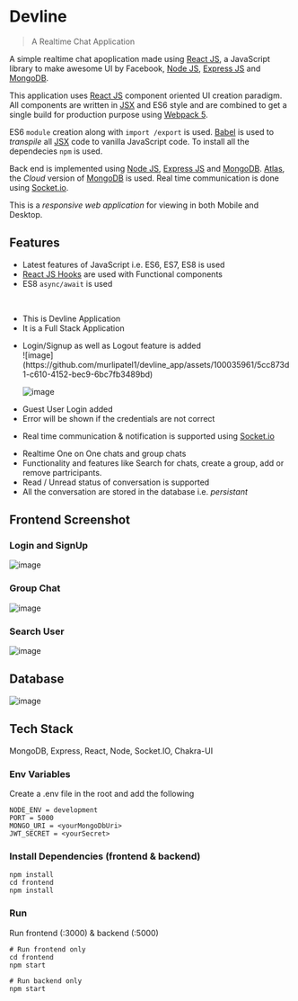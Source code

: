 # Devline

> A Realtime Chat Application

A simple realtime chat apoplication made using [React JS](https://reactjs.org/docs/getting-started.html), a JavaScript library to make awesome UI by Facebook, [Node JS](https://nodejs.org/en/docs), [Express JS](https://expressjs.com/en/api.html) and [MongoDB](https://docs.mongodb.com/).

This application uses [React JS](https://reactjs.org/docs/getting-started.html) component oriented UI creation paradigm. All components are written in [JSX](https://reactjs.org/docs/jsx-in-depth.html) and ES6 style and are
combined to get a single build for production purpose using [Webpack 5](https://webpack.js.org/concepts/).

ES6 `module` creation along with `import /export` is used. [Babel](https://babeljs.io/docs/en/babel-preset-react) is used to _transpile_ all [JSX](https://reactjs.org/docs/jsx-in-depth.html) code to vanilla JavaScript code. To install all the dependecies `npm` is used.

Back end is implemented using [Node JS](https://nodejs.org/en/docs), [Express JS](https://expressjs.com/en/api.html) and [MongoDB](https://docs.mongodb.com/). [Atlas](https://www.mongodb.com/cloud/atlas), the _Cloud_ version of [MongoDB](https://docs.mongodb.com/) is used. Real time communication is done using [Socket.io](https://www.npmjs.com/package/socket.io).

This is a _responsive web application_ for viewing in both Mobile and Desktop.


## Features

- Latest features of JavaScript i.e. ES6, ES7, ES8 is used
- [React JS Hooks](https://reactjs.org/docs/hooks-intro.html) are used with Functional components
- ES8 `async/await` is used

<br/>

<ul>
 <li> This is Devline Application </li>
 <li> It is a Full Stack Application </li>
</ul>


<ul>
 <li>Login/Signup as well as Logout feature is added </li>
 ![image](https://github.com/murlipatel1/devline_app/assets/100035961/5cc873d1-c610-4152-bec9-6bc7fb3489bd)

 ![image](https://github.com/murlipatel1/devline_app/assets/100035961/db148abd-4fec-488c-b92b-0ab615e3d45c)

 <li>Guest User Login added</li>
 
 <li>Error will be shown if the credentials are not correct</li>
</ul>

- Real time communication & notification is supported using <a href="https://www.npmjs.com/package/socket.io">Socket.io</a>

<ul>
 <li> Realtime One on One chats and group chats </li>
 <li> Functionality and features like Search for chats, create a group, add or remove partricipants. </li>
 <li> Read / Unread status of conversation is supported
 <li> All the conversation are stored in the database i.e. <i>persistant</i>
</ul>
 
## Frontend Screenshot

### Login and SignUp
![image](https://github.com/murlipatel1/devline_app/assets/100035961/58854d3a-9e9d-4667-b23a-0e935eca162f)

### Group Chat 
![image](https://github.com/murlipatel1/devline_app/assets/100035961/37bccdf2-0146-43f3-89ce-c89bcb4ca891)

### Search User
![image](https://github.com/murlipatel1/devline_app/assets/100035961/3a54045e-84b9-4416-8a4f-917e48565fe6)

## Database

![image](https://github.com/murlipatel1/devline_app/assets/100035961/11e7320a-c5a7-43e7-b232-0235aab30979)


## Tech Stack

MongoDB, Express, React, Node, Socket.IO, Chakra-UI

### Env Variables

Create a .env file in the root and add the following

```
NODE_ENV = development
PORT = 5000
MONGO_URI = <yourMongoDbUri>
JWT_SECRET = <yourSecret>
```

### Install Dependencies (frontend & backend)

```
npm install
cd frontend
npm install
```

### Run
Run frontend (:3000) & backend (:5000)
```
# Run frontend only
cd frontend
npm start 

# Run backend only
npm start
```

